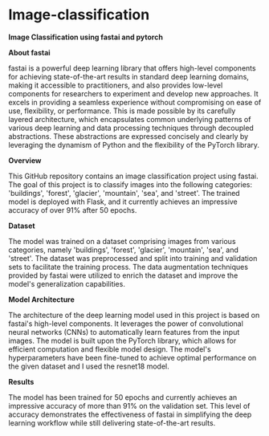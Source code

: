 # Image-classification
**Image Classification using fastai and pytorch**

**About fastai**

fastai is a powerful deep learning library that offers high-level components for achieving state-of-the-art results in standard deep learning domains, making it accessible to practitioners, and also provides low-level components for researchers to experiment and develop new approaches. It excels in providing a seamless experience without compromising on ease of use, flexibility, or performance. This is made possible by its carefully layered architecture, which encapsulates common underlying patterns of various deep learning and data processing techniques through decoupled abstractions. These abstractions are expressed concisely and clearly by leveraging the dynamism of Python and the flexibility of the PyTorch library.

**Overview**

This GitHub repository contains an image classification project using fastai. The goal of this project is to classify images into the following categories: 'buildings', 'forest', 'glacier', 'mountain', 'sea', and 'street'. The trained model is deployed with Flask, and it currently achieves an impressive accuracy of over 91% after 50 epochs.

**Dataset**

The model was trained on a dataset comprising images from various categories, namely 'buildings', 'forest', 'glacier', 'mountain', 'sea', and 'street'. The dataset was preprocessed and split into training and validation sets to facilitate the training process. The data augmentation techniques provided by fastai were utilized to enrich the dataset and improve the model's generalization capabilities.

**Model Architecture**

The architecture of the deep learning model used in this project is based on fastai's high-level components. It leverages the power of convolutional neural networks (CNNs) to automatically learn features from the input images. The model is built upon the PyTorch library, which allows for efficient computation and flexible model design. The model's hyperparameters have been fine-tuned to achieve optimal performance on the given dataset and I used the resnet18 model.

**Results**

The model has been trained for 50 epochs and currently achieves an impressive accuracy of more than 91% on the validation set. This level of accuracy demonstrates the effectiveness of fastai in simplifying the deep learning workflow while still delivering state-of-the-art results.
